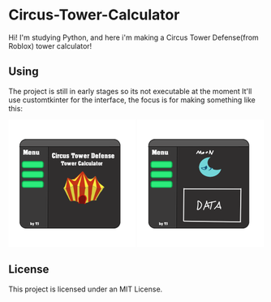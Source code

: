 # Circus-Tower-Calculator
 Hi! I'm studying Python, and here i'm making a Circus Tower Defense(from Roblox) tower calculator! 

## Using
 The project is still in early stages so its not executable at the moment
 It'll use customtkinter for the interface, the focus is for making something like this:

<img src="./imgs/tela_menu.png" alt="Menu" width = 250px>
<img src="./imgs/tela_lua.png" alt="Moon" width = 250px>


## License

 This project is licensed under an MIT License.